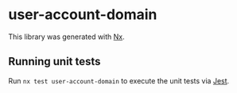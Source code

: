 # user-account-domain

This library was generated with [Nx](https://nx.dev).

## Running unit tests

Run `nx test user-account-domain` to execute the unit tests via [Jest](https://jestjs.io).
